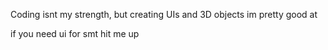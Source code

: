 Coding isnt my strength, but creating UIs and 3D objects im pretty good at

if you need ui for smt hit me up
